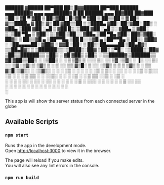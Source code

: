 


  ██████ ▓█████  ██▀███   ██▒   █▓▓█████  ██▀███    ██████ ▄▄▄█████▓ ▄▄▄     ▄▄▄█████▓ █    ██   ██████  ▄▄▄       ██▓███   ██▓███  
▒██    ▒ ▓█   ▀ ▓██ ▒ ██▒▓██░   █▒▓█   ▀ ▓██ ▒ ██▒▒██    ▒ ▓  ██▒ ▓▒▒████▄   ▓  ██▒ ▓▒ ██  ▓██▒▒██    ▒ ▒████▄    ▓██░  ██▒▓██░  ██▒
░ ▓██▄   ▒███   ▓██ ░▄█ ▒ ▓██  █▒░▒███   ▓██ ░▄█ ▒░ ▓██▄   ▒ ▓██░ ▒░▒██  ▀█▄ ▒ ▓██░ ▒░▓██  ▒██░░ ▓██▄   ▒██  ▀█▄  ▓██░ ██▓▒▓██░ ██▓▒
  ▒   ██▒▒▓█  ▄ ▒██▀▀█▄    ▒██ █░░▒▓█  ▄ ▒██▀▀█▄    ▒   ██▒░ ▓██▓ ░ ░██▄▄▄▄██░ ▓██▓ ░ ▓▓█  ░██░  ▒   ██▒░██▄▄▄▄██ ▒██▄█▓▒ ▒▒██▄█▓▒ ▒
▒██████▒▒░▒████▒░██▓ ▒██▒   ▒▀█░  ░▒████▒░██▓ ▒██▒▒██████▒▒  ▒██▒ ░  ▓█   ▓██▒ ▒██▒ ░ ▒▒█████▓ ▒██████▒▒ ▓█   ▓██▒▒██▒ ░  ░▒██▒ ░  ░
▒ ▒▓▒ ▒ ░░░ ▒░ ░░ ▒▓ ░▒▓░   ░ ▐░  ░░ ▒░ ░░ ▒▓ ░▒▓░▒ ▒▓▒ ▒ ░  ▒ ░░    ▒▒   ▓▒█░ ▒ ░░   ░▒▓▒ ▒ ▒ ▒ ▒▓▒ ▒ ░ ▒▒   ▓▒█░▒▓▒░ ░  ░▒▓▒░ ░  ░
░ ░▒  ░ ░ ░ ░  ░  ░▒ ░ ▒░   ░ ░░   ░ ░  ░  ░▒ ░ ▒░░ ░▒  ░ ░    ░      ▒   ▒▒ ░   ░    ░░▒░ ░ ░ ░ ░▒  ░ ░  ▒   ▒▒ ░░▒ ░     ░▒ ░     
░  ░  ░     ░     ░░   ░      ░░     ░     ░░   ░ ░  ░  ░    ░        ░   ▒    ░       ░░░ ░ ░ ░  ░  ░    ░   ▒   ░░       ░░       
      ░     ░  ░   ░           ░     ░  ░   ░           ░                 ░  ░           ░           ░        ░  ░                  
                              ░                                                                                                     
                                                                                                                                    
                                                                                                                                    
This app is will show the server status from each connected server in the globe

## Available Scripts

### `npm start`

Runs the app in the development mode.\
Open [http://localhost:3000](http://localhost:3000) to view it in the browser.

The page will reload if you make edits.\
You will also see any lint errors in the console.

### `npm run build`
